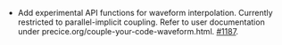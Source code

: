 - Add experimental API functions for waveform interpolation. Currently restricted to parallel-implicit coupling. Refer to user documentation under precice.org/couple-your-code-waveform.html. [#1187](https://github.com/precice/precice/pull/1187).
